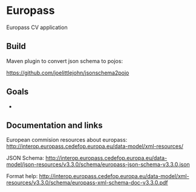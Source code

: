 # Europass

Europass CV application

## Build

Maven plugin to convert json schema to pojos:

https://github.com/joelittlejohn/jsonschema2pojo

## Goals

* 

## Documentation and links

European commision resources about europass:
http://interop.europass.cedefop.europa.eu/data-model/xml-resources/

JSON Schema:
http://interop.europass.cedefop.europa.eu/data-model/json-resources/v3.3.0/schema/europass-json-schema-v3.3.0.json

Format help:
http://interop.europass.cedefop.europa.eu/data-model/xml-resources/v3.3.0/schema/europass-xml-schema-doc-v3.3.0.pdf
